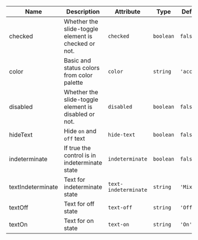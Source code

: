 <!--
SPDX-FileCopyrightText: 2022 Siemens AG

SPDX-License-Identifier: MIT
-->

| Name       | Description                   | Attribute        | Type                                      | Default             |
|------------|-------------------------------|------------------|-------------------------------------------|---------------------|
|checked| Whether the slide-toggle element is checked or not. | `checked` | `boolean` | `false` |
|color| Basic and status colors from color palette | `color` | `string` | `'accent'` |
|disabled| Whether the slide-toggle element is disabled or not. | `disabled` | `boolean` | `false` |
|hideText| Hide `on` and `off` text | `hide-text` | `boolean` | `false` |
|indeterminate| If true the control is in indeterminate state | `indeterminate` | `boolean` | `false` |
|textIndeterminate| Text for indeterminate state | `text-indeterminate` | `string` | `'Mixed'` |
|textOff| Text for off state | `text-off` | `string` | `'Off'` |
|textOn| Text for on state | `text-on` | `string` | `'On'` |
